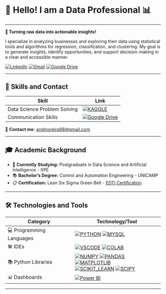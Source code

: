 # 👋 Hello! I am a Data Professional 📊

---

**🧠 Turning raw data into actionable insights!**

I specialize in analyzing businesses and exploring their data using statistical tools and algorithms for regression, classification, and clustering. My goal is to generate insights, identify opportunities, and support decision-making in a clear and accessible manner.

[![LinkedIn](https://img.shields.io/badge/Linkedin-%230077B5.svg?logo=linkedin&logoColor=white)](https://www.linkedin.com/in/andormoreira)
[![Gmail](https://img.shields.io/badge/Gmail-D14836?logo=gmail&logoColor=white)](mailto:andormoreira@gmail.com)
[![Google Drive](https://img.shields.io/badge/Google%20Drive-4285F4?logo=googledrive&logoColor=fff)](https://drive.google.com/drive/folders/1LM_MCYURK4EFZt_surtWQy9gHo7DoYP4?usp=sharing)

---
<!--
![Contador de Visualizações](https://komarev.com/ghpvc/?username=moreira-and&theme=dracula)


<div style="display: flex; justify-content: center; align-items: flex-start; margin: 20px 0;">
  <img src="https://github-readme-stats.vercel.app/api?username=andormoreira&show_icons=true&theme=dracula&rank_icon=github" alt="Estatísticas do GitHub do André" style="height: 200px; border-radius: 10px; margin-right: 10px;"/>

  <img src="https://github-readme-stats.vercel.app/api/top-langs/?username=moreira-and&theme=dracula" alt="Linguagens Mais Utilizadas pelo André" style="height: 200px; border-radius: 10px;"/>
</div>

---
-->

## 🧩 Skills and Contact

| **Skill**                             | **Link**                                                                                                                       |
|---------------------------------------|---------------------------------------------------------------------------------------------------------------------------------|
| Data Science Problem Solving          | [![KAGGLE](https://img.shields.io/badge/Kaggle-20BEFF?style=for-the-badge&logo=Kaggle&logoColor=white)](https://www.kaggle.com/andmoreira) |
| Communication Skills                  | [![Google Drive](https://img.shields.io/badge/Google%20Drive-4285F4?style=for-the-badge&logo=googledrive&logoColor=white)](https://drive.google.com/drive/folders/1LM_MCYURK4EFZt_surtWQy9gHo7DoYP4?usp=sharing) |

📧 **Contact me:** [andmoreira98@gmail.com](mailto:andmoreira98@gmail.com)

---

## 🎓 Academic Background

- 🌱 **Currently Studying:** Postgraduate in Data Science and Artificial Intelligence - XPE
- 📚 **Bachelor’s Degree:** Control and Automation Engineering - UNICAMP
- 📋 **Certification:** Lean Six Sigma Green Belt - [EDTI Certification](https://ead2.escolaedti.com.br/certificates/public?token=b5c7f837dedc708a1df72a3faf40bdf9)

---

## 🛠️ Technologies and Tools

| **Category**               | **Technology/Tool**                                                                                                                                           |
|-----------------------------|---------------------------------------------------------------------------------------------------------------------------------------------------------------------|
| 💻 Programming Languages     | [![PYTHON](https://img.shields.io/badge/Python-14354C?style=for-the-badge&logo=python&logoColor=white)](https://docs.python.org/3/) [![MYSQL](https://img.shields.io/badge/MySQL-00000F?style=for-the-badge&logo=mysql&logoColor=white)](https://dev.mysql.com/doc/)  |
| 🛠️ IDEs                      | [![VSCODE](https://img.shields.io/badge/Visual_Studio_Code-0078D4?style=for-the-badge&logo=visual%20studio%20code&logoColor=white)](https://code.visualstudio.com/Docs) [![COLAB](https://img.shields.io/badge/Colab-F9AB00?style=for-the-badge&logo=googlecolab&color=525252)](https://colab.research.google.com/)   |
| 📚 Python Libraries           | [![NUMPY](https://img.shields.io/badge/numpy-%23013243.svg?style=for-the-badge&logo=numpy&logoColor=white)](https://numpy.org/doc/) [![PANDAS](https://img.shields.io/badge/pandas-%23150458.svg?style=for-the-badge&logo=pandas&logoColor=white)](https://pandas.pydata.org/docs/) [![MATPLOTLIB](https://img.shields.io/badge/Matplotlib-%23ffffff.svg?style=for-the-badge&logo=Matplotlib&logoColor=black)](https://matplotlib.org/stable/index.html) <br> [![SCIKIT_LEARN](https://img.shields.io/badge/scikit--learn-%23F7931E.svg?style=for-the-badge&logo=scikit-learn&logoColor=white)](https://scikit-learn.org/stable/) [![SCIPY](https://img.shields.io/badge/SciPy-%230C55A5.svg?style=for-the-badge&logo=scipy&logoColor=white)](https://scipy.org/docs.html) |
| 📊 Dashboards               | [![Power BI](https://img.shields.io/badge/power_bi-F2C811?style=for-the-badge&logo=powerbi&logoColor=black)](https://learn.microsoft.com/pt-br/power-bi/)                                                                                     |

---
